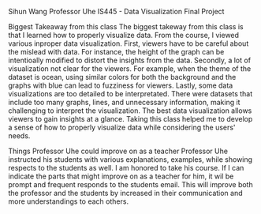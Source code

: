 Sihun Wang
Professor Uhe
IS445 - Data Visualization
Final Project

Biggest Takeaway from this class
The biggest takeway from this class is that I learned how to properly visualize data. 
From the course, I viewed various inproper data visualization. 
First, viewers have to be careful about the mislead with data. 
For instance, the height of the graph can be intentioally modified to distort the insights from the data.
Secondly, a lot of visualization not clear for the viewers. 
For example, when the theme of the dataset is ocean, using similar colors for both the background and the graphs with blue can lead to fuzziness for viewers.
Lastly, some data visualizations are too detailed to be interpretated.
There were datasets that include too many graphs, lines, and unnecessary information, making it challenging to interpret the visualization.
The best data visualization allows viewers to gain insights at a glance. 
Taking this class helped me to develop a sense of how to properly visualize data while considering the users' needs.

Things Professor Uhe could improve on as a teacher
Professor Uhe instructed his students with various explanations, examples, while showing respects to the students as well. 
I am honored to take his course. If I can indicate the parts that might improve on as a teacher for him, it wil be prompt and frequent responds to the students email.
This will improve both the professor and the students by increased in their communication and more understandings to each others.

